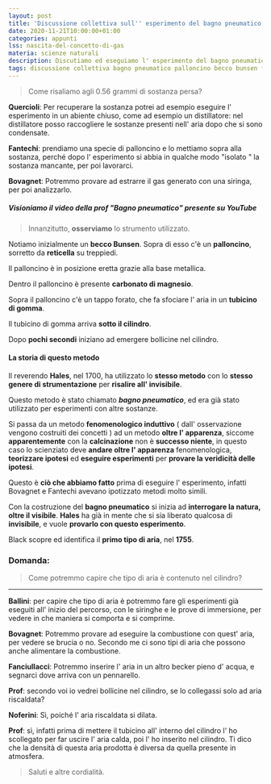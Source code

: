 ```yaml
---
layout: post
title: 'Discussione collettiva sull'' esperimento del bagno pneumatico'
date: 2020-11-21T10:00:00+01:00
categories: appunti
lss: nascita-del-concetto-di-gas
materia: scienze naturali
description: Discutiamo ed eseguiamo l' esperimento del bagno pneumatico, per indagare su dove sono finiti gli 0.56g di carbonato di magnesio.
tags: discussione collettiva bagno pneumatico palloncino becco bunsen fenomenologico induttivo
---
```


> Come risaliamo agli 0.56 grammi di sostanza persa?

**Quercioli**: Per recuperare la sostanza potrei ad esempio eseguire l' esperimento in un abiente chiuso, come ad esempio un distillatore: nel distillatore posso raccogliere le sostanze presenti nell' aria dopo che si sono condensate.

**Fantechi**: prendiamo una specie di palloncino e lo mettiamo sopra alla sostanza, perché dopo l' esperimento si abbia in qualche modo "isolato " la sostanza mancante, per poi lavorarci.

**Bovagnet**: Potremmo provare ad estrarre il gas generato con una siringa, per poi analizzarlo.

##### Visioniamo il video della prof "Bagno pneumatico" presente su YouTube

> Innanzitutto, **osserviamo** lo strumento utilizzato.

Notiamo inizialmente un **becco Bunsen**. Sopra di esso c'è un **palloncino**, sorretto da **reticella** su treppiedi. 

Il  palloncino è in posizione eretta grazie alla base metallica. 

Dentro il palloncino è presente **carbonato di magnesio**.

Sopra il palloncino c'è un tappo forato, che fa sfociare l' aria in un **tubicino di gomma**.

Il tubicino di gomma arriva **sotto il cilindro**. 

Dopo **pochi secondi** iniziano ad emergere bollicine nel cilindro.

#### La storia di questo metodo

Il reverendo **Hales**, nel 1700, ha utilizzato lo **stesso metodo** con lo **stesso genere di strumentazione** per **risalire all' invisibile**. 

Questo metodo è stato chiamato ***bagno pneumatico***, ed era già stato utilizzato per esperimenti con altre sostanze. 

Si passa da un metodo **fenomenologico induttivo** ( dall' osservazione vengono costruiti dei concetti ) ad un metodo **oltre l' apparenza**, siccome **apparentemente** con la **calcinazione** non è **successo niente**, in questo caso lo scienziato deve **andare oltre l' apparenza** fenomenologica, **teorizzare ipotesi** ed **eseguire esperimenti** per **provare la veridicità delle ipotesi**.

Questo è **ciò che abbiamo fatto** prima di eseguire l' esperimento, infatti Bovagnet e Fantechi avevano ipotizzato metodi molto simili.

Con la costruzione del **bagno pneumatico** si inizia ad **interrogare la natura, oltre il visibile**. **Hales** ha già in mente che si sia liberato qualcosa di **invisibile**, e vuole **provarlo con questo esperimento**. 

Black scopre ed identifica il **primo tipo di aria**, nel **1755**.

### Domanda:
> Come potremmo capire che tipo di aria è contenuto nel cilindro?

---

**Ballini**: per capire che tipo di aria è potremmo fare gli esperimenti già eseguiti all' inizio del percorso, con le siringhe e le prove di immersione, per vedere in che maniera si comporta e si comprime.

**Bovagnet**: Potremmo provare ad eseguire la combustione con quest' aria, per vedere se brucia o no. Secondo me ci sono tipi di aria che possono anche alimentare la combustione. 

**Fanciullacci**: Potremmo inserire l' aria in un altro becker pieno d' acqua, e segnarci dove arriva con un pennarello. 

**Prof**: secondo voi io vedrei bollicine nel cilindro, se lo collegassi solo ad aria riscaldata?

**Noferini**: Sì, poiché l' aria riscaldata si dilata.

**Prof**: sì, infatti prima di mettere il tubicino all' interno del cilindro l' ho scollegato per far uscire l' aria calda, poi l' ho inserito nel cilindro. Ti dico che la densità di questa aria prodotta è diversa da quella presente in atmosfera.

> Saluti e altre cordialità.



